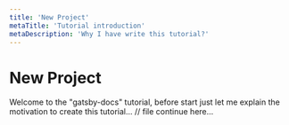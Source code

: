 ```yaml
---
title: 'New Project'
metaTitle: 'Tutorial introduction'
metaDescription: 'Why I have write this tutorial?'
---
```


# New Project

Welcome to the "gatsby-docs" tutorial, before start just let me explain the motivation to create this tutorial...
// file continue here...
